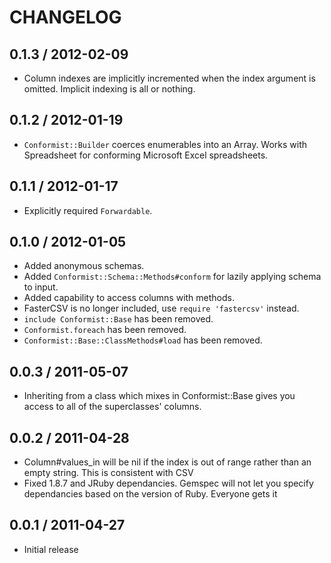 # CHANGELOG

## 0.1.3 / 2012-02-09

* Column indexes are implicitly incremented when the index argument is omitted. Implicit indexing is all or nothing.

## 0.1.2 / 2012-01-19

* `Conformist::Builder` coerces enumerables into an Array. Works with Spreadsheet for conforming Microsoft Excel spreadsheets.

## 0.1.1 / 2012-01-17

* Explicitly required `Forwardable`.

## 0.1.0 / 2012-01-05

* Added anonymous schemas.
* Added `Conformist::Schema::Methods#conform` for lazily applying schema to input.
* Added capability to access columns with methods.
* FasterCSV is no longer included, use `require 'fastercsv'` instead.
* `include Conformist::Base` has been removed.
* `Conformist.foreach` has been removed.
* `Conformist::Base::ClassMethods#load` has been removed.

## 0.0.3 / 2011-05-07

* Inheriting from a class which mixes in Conformist::Base gives you access to all of the superclasses' columns.

## 0.0.2 / 2011-04-28

* Column#values_in will be nil if the index is out of range rather than an empty string. This is consistent with CSV
* Fixed 1.8.7 and JRuby dependancies. Gemspec will not let you specify dependancies based on the version of Ruby. Everyone gets it

## 0.0.1 / 2011-04-27

* Initial release
